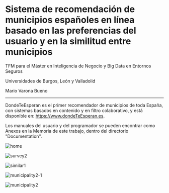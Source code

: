 # Sistema de recomendación de municipios españoles en línea basado en las preferencias del usuario y en la similitud entre municipios
TFM para el Máster en Inteligencia de Negocio y Big Data en Entornos Seguros

Universidades de Burgos, León y Valladolid

Mario Varona Bueno

<hr/>

DondeTeEsperan es el primer recomendador de municipios de toda España, con sistemas basados en contenido y en filtro colaborativo, y está disponible en: https://www.dondeTeEsperan.es.

Los manuales del usuario y del programador se pueden encontrar como Anexos en la Memoria de este trabajo, dentro del directorio "Documentation".

![home](https://user-images.githubusercontent.com/21202970/218277211-5b4180ac-bf30-4845-be8f-9b6ee7ca0604.png)

![survey2](https://user-images.githubusercontent.com/21202970/218277214-cfde49e9-fffe-495d-b2e6-dd41f4eea286.png)

![similar1](https://user-images.githubusercontent.com/21202970/218277218-46d0ff17-5060-4643-bd5d-9d6054e41ba3.png)

![municipality2-1](https://user-images.githubusercontent.com/21202970/218277220-89dbe571-cf49-4848-af02-067bd6203884.png)

![municipality2](https://user-images.githubusercontent.com/21202970/218277229-169ece94-16eb-4524-b0bf-50c32ce6fc44.png)
